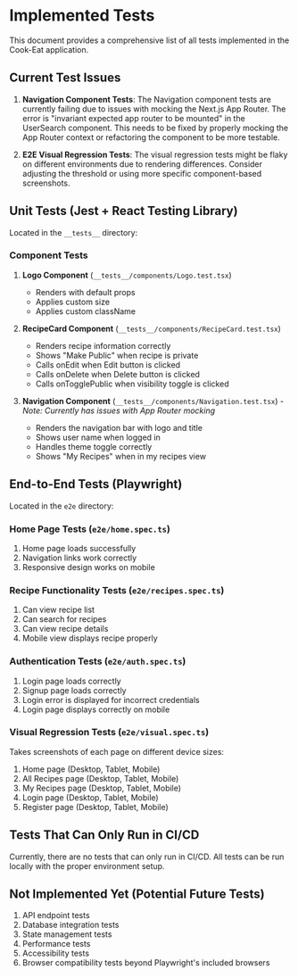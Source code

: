 # Implemented Tests

This document provides a comprehensive list of all tests implemented in the Cook-Eat application.

## Current Test Issues

1. **Navigation Component Tests**: The Navigation component tests are currently failing due to issues with mocking the Next.js App Router. The error is "invariant expected app router to be mounted" in the UserSearch component. This needs to be fixed by properly mocking the App Router context or refactoring the component to be more testable.

2. **E2E Visual Regression Tests**: The visual regression tests might be flaky on different environments due to rendering differences. Consider adjusting the threshold or using more specific component-based screenshots.

## Unit Tests (Jest + React Testing Library)

Located in the `__tests__` directory:

### Component Tests

1. **Logo Component** (`__tests__/components/Logo.test.tsx`)
   - Renders with default props
   - Applies custom size
   - Applies custom className

2. **RecipeCard Component** (`__tests__/components/RecipeCard.test.tsx`)
   - Renders recipe information correctly
   - Shows "Make Public" when recipe is private
   - Calls onEdit when Edit button is clicked
   - Calls onDelete when Delete button is clicked
   - Calls onTogglePublic when visibility toggle is clicked

3. **Navigation Component** (`__tests__/components/Navigation.test.tsx`) - *Note: Currently has issues with App Router mocking*
   - Renders the navigation bar with logo and title
   - Shows user name when logged in
   - Handles theme toggle correctly
   - Shows "My Recipes" when in my recipes view

## End-to-End Tests (Playwright)

Located in the `e2e` directory:

### Home Page Tests (`e2e/home.spec.ts`)
1. Home page loads successfully
2. Navigation links work correctly
3. Responsive design works on mobile

### Recipe Functionality Tests (`e2e/recipes.spec.ts`)
1. Can view recipe list
2. Can search for recipes
3. Can view recipe details
4. Mobile view displays recipe properly

### Authentication Tests (`e2e/auth.spec.ts`)
1. Login page loads correctly
2. Signup page loads correctly
3. Login error is displayed for incorrect credentials
4. Login page displays correctly on mobile

### Visual Regression Tests (`e2e/visual.spec.ts`)
Takes screenshots of each page on different device sizes:
1. Home page (Desktop, Tablet, Mobile)
2. All Recipes page (Desktop, Tablet, Mobile)
3. My Recipes page (Desktop, Tablet, Mobile)
4. Login page (Desktop, Tablet, Mobile)
5. Register page (Desktop, Tablet, Mobile)

## Tests That Can Only Run in CI/CD

Currently, there are no tests that can only run in CI/CD. All tests can be run locally with the proper environment setup.

## Not Implemented Yet (Potential Future Tests)

1. API endpoint tests
2. Database integration tests
3. State management tests
4. Performance tests
5. Accessibility tests
6. Browser compatibility tests beyond Playwright's included browsers

